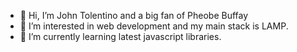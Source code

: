 - 👋 Hi, I’m John Tolentino and a big fan of Pheobe Buffay 
- 👀 I’m interested in web development and my main stack is LAMP.
- 🌱 I’m currently learning latest javascript libraries.

<!---
johnd3v/johnd3v is a ✨ special ✨ repository because its `README.md` (this file) appears on your GitHub profile.
You can click the Preview link to take a look at your changes.
--->
